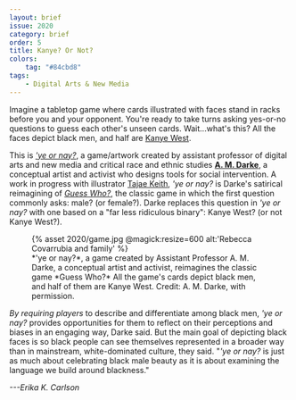 ```yaml
---
layout: brief
issue: 2020
category: brief
order: 5
title: Kanye? Or Not?
colors:
    tag: "#84cbd8"
tags:
    - Digital Arts & New Media
---
```

Imagine a tabletop game where cards illustrated with faces stand in
racks before you and your opponent. You're ready to take turns asking
yes-or-no questions to guess each other's unseen cards. Wait...what's
this? All the faces depict black men, and half are [Kanye
West](https://en.wikipedia.org/wiki/Kanye_West).

This is *['ye or
nay?](https://prettydarke.cool/portfolio/ye-or-nay/)*, a
game/artwork created by assistant professor of digital arts and new
media and critical race and ethnic studies **[A. M.
Darke](https://prettydarke.cool/bio/)**, a conceptual
artist and activist who designs tools for social intervention. A work in
progress with illustrator [Tajae
Keith](https://tajaekeithillustration.carrd.co/), *'ye or
nay?* is Darke's satirical reimagining of *[Guess
Who?](https://www.amazon.com/Winning-Moves-Games-1191-Guess/dp/B00S732WJE/ref=sr_1_2?keywords=Guess+who+game&qid=1582492126&s=toys-and-games&sr=1-2)*,
the classic game in which the first question commonly asks: male? (or
female?). Darke replaces this question in *'ye or nay?* with one based
on a "far less ridiculous binary": Kanye West? (or not Kanye West?).

<figure class="">
  {% asset 2020/game.jpg @magick:resize=600 alt:'Rebecca
Covarrubia and family' %}<figcaption>*'ye or nay?*, a game created by Assistant Professor A. M. Darke, a
conceptual artist and activist, reimagines the classic game *Guess Who?*
All the game's cards depict black men, and half of them are Kanye West.
Credit: A. M. Darke, with permission.</figcaption>
</figure>

*By requiring players* to describe and differentiate among black men,
*'ye or nay?* provides opportunities for them to reflect on their
perceptions and biases in an engaging way, Darke said. But the main goal
of depicting black faces is so black people can see themselves
represented in a broader way than in mainstream, white-dominated
culture, they said. "*'ye or nay?* is just as much about celebrating
black male beauty as it is about examining the language we build around
blackness."

*---Erika K. Carlson*
